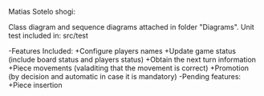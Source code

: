 Matias Sotelo shogi:

Class diagram and sequence diagrams attached in folder "Diagrams".
Unit test included in:  src/test

-Features Included:
	+Configure players names
	+Update game status (include board status and players status)
	+Obtain the next turn information
	+Piece movements (valaditing that the movement is correct)
	+Promotion (by decision and automatic in case it is mandatory)
-Pending features:
	+Piece insertion
